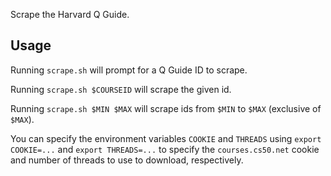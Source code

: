 Scrape the Harvard Q Guide.

## Usage

Running `scrape.sh` will prompt for a Q Guide ID to scrape.

Running `scrape.sh $COURSEID` will scrape the given id.

Running `scrape.sh $MIN $MAX` will scrape ids from `$MIN` to `$MAX` (exclusive of `$MAX`).

You can specify the environment variables `COOKIE` and `THREADS` using `export COOKIE=...` and `export THREADS=...` to specify the `courses.cs50.net` cookie and number of threads to use to download, respectively.
